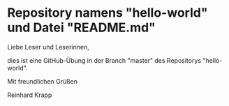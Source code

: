 
# Repository namens "hello-world" und Datei "README.md"

Liebe Leser und Leserinnen,

dies ist eine GitHub-Übung in der Branch "master" des Repositorys "hello-world".

Mit freundlichen Grüßen

Reinhard Krapp

